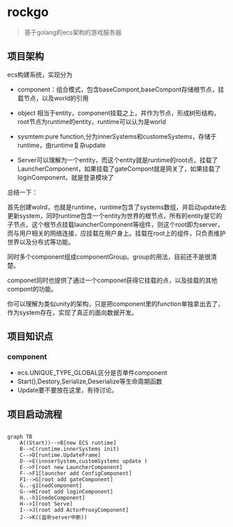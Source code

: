 # rockgo

>基于golang的ecs架构的游戏服务器


## 项目架构


ecs构建系统，实现分为

* component：组合模式，包含baseCompont,baseCompont存储根节点，挂载节点，以及world的引用
* object 相当于entity，component挂载之上，并作为节点，形成树形结构，root节点为runtime的entity，runtime可以认为是world
* sysmtem:pure function,分为innerSystems和customeSystems，存储于runtime，由runtime复杂update

* Server可以理解为一个entity，而这个entity就是runtime的root点，挂载了LauncherComponent，如果挂载了gateCompont就是网关了，如果挂载了loginComponent，就是登录模块了


总结一下：

首先创建wolrd，也就是runtime，runtime包含了systems数组，并启动update去更新system，同时runtime包含一个entity为世界的根节点，所有的entity是它的子节点，这个根节点挂载launcherComponent等组件，则这个root即为server，而与用户相关的网络连接，应挂载在用户身上。挂载在root上的组件，只负责维护世界以及分布式等功能。

同时多个component组成componentGroup。group的用法，目前还不是很清楚。

componet同时也提供了通过一个componet获得它挂载的点，以及挂载的其他compont的功能。

你可以理解为类似unity的架构，只是把component里的function单独拿出去了，作为system存在，实现了真正的面向数据开发。


## 项目知识点

### component

* ecs.UNIQUE_TYPE_GLOBAL区分是否单件component
* Start(),Destory,Serialize,Deserialize等生命周期函数
* Update要不要放在这里，有待讨论。
## 项目启动流程


```mermaid

graph TB
    A((Start))-->B[new ECS runtime]
    B-->C(runtime.innerSystems init)
    C-->D[runtime.UpdateFrame]
    D-->E(innserSystem,customSystems update )
    E-->F[root new LauncherComponent]
    F-->F1[launcher add ConfigComponent]
    F1-->G[root add gateComponent]
    G..-g1[nodComponent]
    G-->H[root add loginComponent]
    H..-h1[nodeComponent]
    H-->I[root Serve]
    I-->J[root add ActorProxyComponent]
    J-->K((监听server中断))

```
